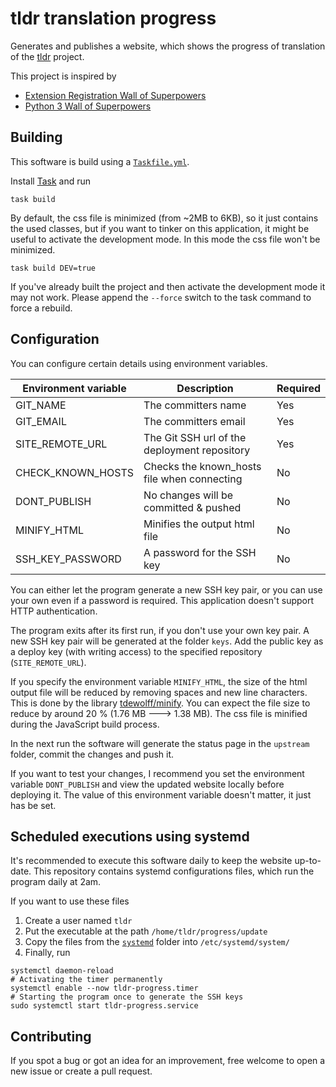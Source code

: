 # tldr translation progress

Generates and publishes a website, which shows the progress of translation of the 
[tldr](https://github.com/tldr-pages/tldr/) project.

This project is inspired by
* [Extension Registration Wall of Superpowers](https://extreg-wos.toolforge.org/)
* [Python 3 Wall of Superpowers](http://python3wos.appspot.com/)

## Building

This software is build using a [`Taskfile.yml`](Taskfile.yml). 

Install [Task](https://taskfile.dev/#/installation) and run
```shell script
task build
```

By default, the css file is minimized (from ~2MB to 6KB), so it just contains the used classes, 
but if you want to tinker on this application, it might be useful to activate the development mode.
In this mode the css file won't be minimized.
```shell script
task build DEV=true
```

If you've already built the project and then activate the development mode it may not work.
Please append the `--force` switch to the task command to force a rebuild.

## Configuration

You can configure certain details using environment variables.

| Environment variable | Description                                  | Required |
| ---                  | ---                                          | ---      |
| GIT_NAME             | The committers name                          | Yes      |
| GIT_EMAIL            | The committers email                         | Yes      |
| SITE_REMOTE_URL      | The Git SSH url of the deployment repository | Yes      |
| CHECK_KNOWN_HOSTS    | Checks the known_hosts file when connecting  | No       |
| DONT_PUBLISH         | No changes will be committed & pushed        | No       |
| MINIFY_HTML          | Minifies the output html file                | No       |
| SSH_KEY_PASSWORD     | A password for the SSH key                   | No       |

You can either let the program generate a new SSH key pair, or you can use your own even if a password is required.
This application doesn't support HTTP authentication.

The program exits after its first run, if you don't use your own key pair.
A new SSH key pair will be generated at the folder `keys`.
Add the public key as a deploy key (with writing access) to the specified repository (`SITE_REMOTE_URL`).

If you specify the environment variable `MINIFY_HTML`, 
the size of the html output file will be reduced by removing spaces and new line characters. 
This is done by the library [tdewolff/minify](https://github.com/).
You can expect the file size to reduce by around 20 % (1.76 MB 🡒 1.38 MB).
The css file is minified during the JavaScript build process. 

In the next run the software will generate the status page in the `upstream` folder, commit the changes and push it. 

If you want to test your changes, I recommend you set the environment variable `DONT_PUBLISH` 
and view the updated website locally before deploying it.
The value of this environment variable doesn't matter, it just has be set.

## Scheduled executions using systemd

It's recommended to execute this software daily to keep the website up-to-date.
This repository contains systemd configurations files, which run the program daily at 2am.

If you want to use these files
1. Create a user named `tldr`
2. Put the executable at the path `/home/tldr/progress/update`
3. Copy the files from the [`systemd`](systemd) folder into `/etc/systemd/system/`
4. Finally, run
```shell script
systemctl daemon-reload
# Activating the timer permanently
systemctl enable --now tldr-progress.timer
# Starting the program once to generate the SSH keys
sudo systemctl start tldr-progress.service
```

## Contributing

If you spot a bug or got an idea for an improvement, free welcome to open a new issue or create a pull request. 
